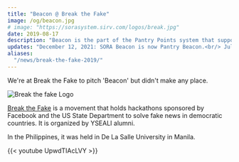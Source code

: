 ```yaml
---
title: "Beacon @ Break the Fake"
image: /og/beacon.jpg
# image: "https://sorasystem.sirv.com/logos/break.jpg"
date: 2019-08-17
description: "Beacon is the part of the Pantry Points system that supports local news creators"
updates: "December 12, 2021: SORA Beacon is now Pantry Beacon.<br/> July 30, 2022: Beacon has been downgraded as a <a href='/build'>standalone service</a>, in favor of static site generators"
aliases:
  "/news/break-the-fake-2019/"
---
```



We're at Break the Fake to pitch 'Beacon' but didn't make any place. 

![Break the fake Logo](https://sorasystem.sirv.com/logos/break.jpg)

[Break the Fake](http://breakthefakemovement.com) is a movement that holds hackathons sponsored by Facebook and the US State Department to solve fake news in democratic countries. It is organized by YSEALI alumni. 

In the Philippines, it was held in De La Salle University in Manila. 


{{< youtube UpwdTIAcLVY >}}